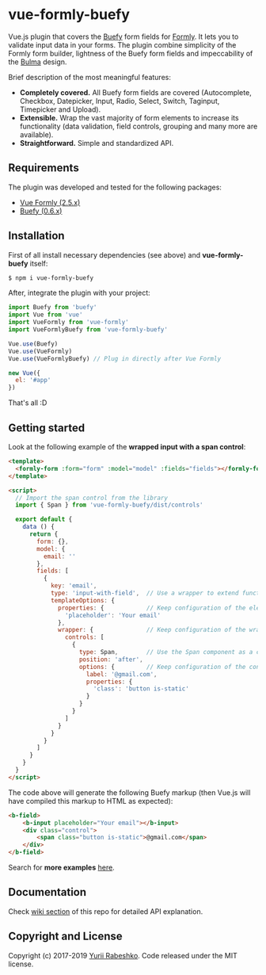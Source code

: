 # vue-formly-buefy
Vue.js plugin that covers the [Buefy](https://buefy.github.io) form fields for [Formly](https://github.com/formly-js/vue-formly). It lets you to validate input data in your forms. The plugin combine simplicity of the Formly form builder, lightness of the Buefy form fields and impeccability of the [Bulma](http://bulma.io/) design.

Brief description of the most meaningful features:
- **Completely covered.** All Buefy form fields are covered (Autocomplete, Checkbox, Datepicker, Input, Radio, Select, Switch, Taginput, Timepicker and Upload).
- **Extensible.** Wrap the vast majority of form elements to increase its functionality (data validation, field controls, grouping and many more are available).
- **Straightforward.** Simple and standardized API.

## Requirements
The plugin was developed and tested for the following packages:
- [Vue Formly (2.5.x)](https://github.com/formly-js/vue-formly)
- [Buefy (0.6.x)](https://github.com/rafaelpimpa/buefy)

## Installation
First of all install necessary dependencies (see above) and **vue-formly-buefy** itself:
```bash
$ npm i vue-formly-buefy
```

After, integrate the plugin with your project:
```javascript
import Buefy from 'buefy'
import Vue from 'vue'
import VueFormly from 'vue-formly'
import VueFormlyBuefy from 'vue-formly-buefy'

Vue.use(Buefy)
Vue.use(VueFormly)
Vue.use(VueFormlyBuefy) // Plug in directly after Vue Formly

new Vue({
  el: '#app'
})
```
That's all :D

## Getting started
Look at the following example of the **wrapped input with a span control**:
```html
<template>
  <formly-form :form="form" :model="model" :fields="fields"></formly-form>
</template>

<script>
  // Import the span control from the library
  import { Span } from 'vue-formly-buefy/dist/controls'

  export default {
    data () {
      return {
        form: {},
        model: {
          email: ''
        },
        fields: [
          {
            key: 'email',
            type: 'input-with-field',  // Use a wrapper to extend functionality
            templateOptions: {
              properties: {            // Keep configuration of the element              
                'placeholder': 'Your email'
              },
              wrapper: {               // Keep configuration of the wrapper
                controls: [
                  {
                    type: Span,        // Use the Span component as a control
                    position: 'after',
                    options: {         // Keep configuration of the control
                      label: '@gmail.com',
                      properties: {
                        'class': 'button is-static'
                      }
                    }
                  }
                ]
              }
            }
          }
        ]
      }
    }
  }
</script>
```
The code above will generate the following Buefy markup (then Vue.js will have compiled this markup to HTML as expected):
```html
<b-field>
    <b-input placeholder="Your email"></b-input>
    <div class="control">
        <span class="button is-static">@gmail.com</span>
    </div>
</b-field>
```
Search for **more examples** [here](https://github.com/yarbshk/vue-formly-buefy/tree/master/samples).

## Documentation
Check [wiki section](https://github.com/yarbshk/vue-formly-buefy/wiki) of this repo for detailed API explanation.

## Copyright and License
Copyright (c) 2017-2019 [Yurii Rabeshko](https://twitter.com/yarbshk). Code released under the MIT license.
